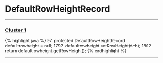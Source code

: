 # DefaultRowHeightRecord

***

### [Cluster 1](./1)
{% highlight java %}
97. protected DefaultRowHeightRecord     defaultrowheight  =     null;
1792.     defaultrowheight.setRowHeight(dch);
1802.     return defaultrowheight.getRowHeight();
{% endhighlight %}

***

